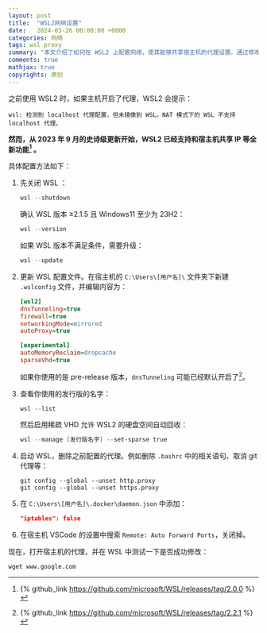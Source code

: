 ```yaml
---
layout: post
title:  "WSL2网络设置"
date:   2024-03-26 00:00:00 +0800
categories: 网络
tags: wsl proxy
summary: "本文介绍了如何在 WSL2 上配置网络，使其能够共享宿主机的代理设置。通过修改 .wslconfig 文件和相关设置，实现了 WSL2 与宿主机的网络同步。"
comments: true
mathjax: true
copyrights: 原创
---
```


之前使用 WSL2 时，如果主机开启了代理，WSL2 会提示：

```plaintext
wsl: 检测到 localhost 代理配置，但未镜像到 WSL。NAT 模式下的 WSL 不支持 localhost 代理。
```

**然而，从 2023 年 9 月的史诗级更新开始，WSL2 已经支持和宿主机共享 IP 等全新功能[^1] 。**

具体配置方法如下：

1. 先关闭 WSL ：

   ```powershell
   wsl --shutdown
   ```

   确认 WSL 版本 ≥2.1.5 且 Windows11 至少为 23H2：

   ```powershell
   wsl --version
   ```

   如果 WSL 版本不满足条件，需要升级：

   ```powershell
   wsl --update
   ```

2. 更新 WSL 配置文件。在宿主机的 `C:\Users\[用户名]\` 文件夹下新建 `.wslconfig` 文件，并编辑内容为：

   ```ini
   [wsl2]
   dnsTunneling=true
   firewall=true
   networkingMode=mirrored
   autoProxy=true
   
   [experimental]
   autoMemoryReclaim=dropcache
   sparseVhd=true
   ```

   如果你使用的是 pre-release 版本，`dnsTunneling` 可能已经默认开启了[^2]。

3. 查看你使用的发行版的名字：

   ```powershell
   wsl --list
   ```

   然后启用稀疏 VHD 允许 WSL2 的硬盘空间自动回收：

   ```powershell
   wsl --manage [发行版名字] --set-sparse true
   ```

4. 启动 WSL，删除之前配置的代理。例如删除 `.bashrc` 中的相关语句、取消 git 代理等：

   ```shell
   git config --global --unset http.proxy
   git config --global --unset https.proxy
   ```

5. 在 `C:\Users\[用户名]\.docker\daemon.json` 中添加：

   ```json
   "iptables": false
   ```

6. 在宿主机 VSCode 的设置中搜索 `Remote: Auto Forward Ports`，关闭掉。

现在，打开宿主机的代理，并在 WSL 中测试一下是否成功修改：

```shell
wget www.google.com
```

[^1]: {% github_link https://github.com/microsoft/WSL/releases/tag/2.0.0 %}
[^2]: {% github_link https://github.com/microsoft/WSL/releases/tag/2.2.1 %}
